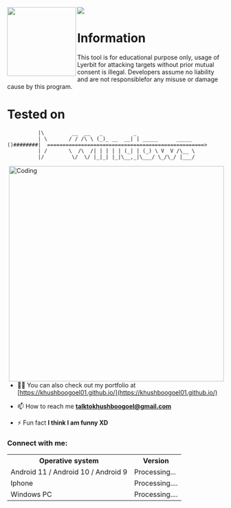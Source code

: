<html>
  <img src="https://user-images.githubusercontent.com/100108676/188296717-b391c55b-0928-421c-b092-fd94af4e4f82.png">
  </html>
<img align="left" width="160" src="https://user-images.githubusercontent.com/100108676/164608780-e56abb0f-dbdd-41ef-838c-2bc9684c74f1.gif">

Information
=
This tool is for educational purpose only, usage of Lyerbit for attacking targets without prior mutual consent is illegal. Developers assume no liability and are not responsiblefor any misuse or damage cause by this program.

<p align="left">
 
 
 
 
 
Tested on
=
	          |\         __  __   _          _                   
	          | \       / / /\ \ (_)_ __  __| | _____      _____ 
	()########|  ===================================================> 
	          | /       \  /\  /| | | | | (_| | (_) \ V  V /\__ \ 
	          |/         \/  \/ |_|_| |_|\__,_|\___/ \_/\_/ |___/
<img align="right" alt="Coding" width="500" src="https://user-images.githubusercontent.com/100108676/188294521-82ceb9b4-ba5c-47ea-9ae5-e7ebd8d48bd6.gif">

- 👨‍💻 You can also check out my portfolio at [https://khushboogoel01.github.io/](https://khushboogoel01.github.io/)

- 📫 How to reach me **talktokhushboogoel@gmail.com**

- ⚡ Fun fact **I think I am funny XD**

<h3 align="left">Connect with me:</h3>
<table>
    <tr>
        <th>Operative system</th>
        <th> Version </th>
    </tr>
    <tr>
        <td>Android 11 / Android 10 / Android 9</td>
        <td>Processing...</td>
    </tr>
    <tr>
        <td>Iphone</td>
        <td>Processing....</td>
    </tr>
    <tr>
        <td>Windows PC</td>
        <td>Processing....</td>
    </tr>
</table>
<p align="left">
